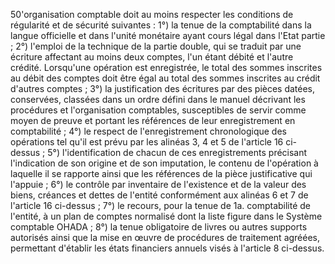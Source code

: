 50'organisation comptable doit au moins respecter les conditions de régularité et de sécurité suivantes :
1°) la tenue de la comptabilité dans la langue officielle et dans l'unité monétaire ayant cours légal dans
l'Etat partie ;
2°) l'emploi de la technique de la partie double, qui se traduit par une écriture affectant au moins deux
comptes, l'un étant débité et l'autre crédité. Lorsqu'une opération est enregistrée, le total des sommes
inscrites au débit des comptes doit être égal au total des sommes inscrites au crédit d'autres comptes ;
3°) la justification des écritures par des pièces datées, conservées, classées dans un ordre défini dans le
manuel décrivant les procédures et l'organisation comptables, susceptibles de servir comme moyen de
preuve et portant les références de leur enregistrement en comptabilité ;
4°) le respect de l'enregistrement chronologique des opérations tel qu'il est prévu par les alinéas 3, 4 et 5
de l'article 16 ci-dessus ;
5°) l'identification de chacun de ces enregistrements précisant l'indication de son origine et de son
imputation, le contenu de l'opération à laquelle il se rapporte ainsi que les références de la pièce
justificative qui l'appuie ;
6°) le contrôle par inventaire de l'existence et de la valeur des biens, créances et dettes de l'entité
conformément aux alinéas 6 et 7 de l'article 16 ci-dessus ;
7°) le recours, pour la tenue de 1a. comptabilité de l'entité, à un plan de comptes normalisé dont la liste
figure dans le Système comptable OHADA ;
8°) la tenue obligatoire de livres ou autres supports autorisés ainsi que la mise en œuvre de procédures de
traitement agréées, permettant d'établir les états financiers annuels visés à l'article 8 ci-dessus.